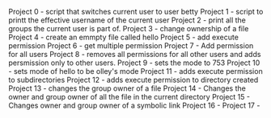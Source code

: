Project 0 - script that switches current user to user betty
Project 1 - script to printt the effective username of the current user
Project 2 - print all the groups the current user is part of.
Project 3 - change ownership of a file
Project 4 - create an emmpty file called hello
Project 5 - add execute permission
Project 6 - get multiple permission
Project 7 - Add permission for all users
Project 8 - removes all permissions for all other users and adds persmission only to other users.
Project 9 - sets the mode to 753
Project 10 - sets mode of hello to be olley's mode
Project 11 - adds execute permission to subdirectories
Project 12 - adds execute permission to directory created
Project 13 - changes the group owner of a file
Project 14 - Changes the owner and group owner of all the file in the current directory
Project 15 - Changes owner and group owner of a symbolic link
Project 16 -
Project 17 - 